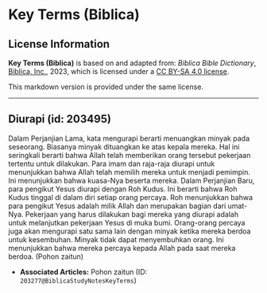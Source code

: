 # Key Terms (Biblica)

## License Information

**Key Terms (Biblica)** is based on and adapted from: _Biblica Bible Dictionary_, [Biblica, Inc.](https://www.biblica.com/), 2023, which is licensed under a [CC BY-SA 4.0 license](https://creativecommons.org/licenses/by-sa/4.0/legalcode.en).

This markdown version is provided under the same license.



--------------------------------

## Diurapi (id: 203495)

Dalam Perjanjian Lama, kata mengurapi berarti menuangkan minyak pada seseorang. Biasanya minyak dituangkan ke atas kepala mereka. Hal ini seringkali berarti bahwa Allah telah memberikan orang tersebut pekerjaan tertentu untuk dilakukan. Para imam dan raja\-raja diurapi untuk menunjukkan bahwa Allah telah memilih mereka untuk menjadi pemimpin. Ini menunjukkan bahwa kuasa\-Nya beserta mereka. Dalam Perjanjian Baru, para pengikut Yesus diurapi dengan Roh Kudus. Ini berarti bahwa Roh Kudus tinggal di dalam diri setiap orang percaya. Roh menunjukkan bahwa para pengikut Yesus adalah milik Allah dan merupakan bagian dari umat\-Nya. Pekerjaan yang harus dilakukan bagi mereka yang diurapi adalah untuk melanjutkan pekerjaan Yesus di muka bumi. Orang\-orang percaya juga akan mengurapi satu sama lain dengan minyak ketika mereka berdoa untuk kesembuhan. Minyak tidak dapat menyembuhkan orang. Ini menunjukkan bahwa mereka percaya kepada Allah pada saat mereka berdoa. (Pohon zaitun)

* **Associated Articles:** Pohon zaitun (ID: `203277@BiblicaStudyNotesKeyTerms`)

